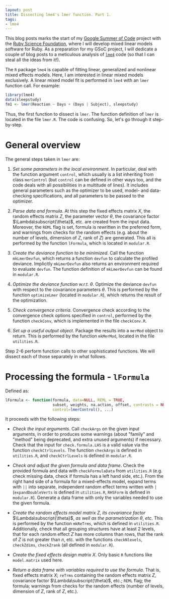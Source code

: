 ```yaml
---
layout: post
title: Dissecting lme4's lmer function. Part 1.
tags:
- lme4
---
```


This blog posts marks the start of my [Google Summer of Code](https://www.google-melange.com/gsoc/homepage/google/gsoc2015) project with the [Ruby Science Foundation](http://sciruby.com), where I will develop mixed linear models software for Ruby. As a preparation for my GSoC project, I will dedicate a couple of blog posts to a meticulous analysis of [`lme4`](https://github.com/lme4/lme4.git) code (so that I can steal all the ideas from it!).

The `R` package `lme4` is capable of fitting linear, generalized and nonlinear mixed effects models. Here, I am interested in linear mixed models exclusively. A linear mixed model fit is performed in `lme4` with an `lmer` function call. For example:

```R
library(lme4)
data(sleepstudy)
fm1 <- lmer(Reaction ~ Days + (Days | Subject), sleepstudy)
```

Thus, the first function to dissect is `lmer`.
The function definition of `lmer` is located in the file `lmer.R`.
The code is confusing. So, let's go through it step-by-step.

# General overview

The general steps taken in `lmer` are:

1. *Set some parameters in the local environment*. In particular, deal with the function argument `control`, which usually is a list inheriting from class `merControl` (but `control` can be defined in other ways too, and the code deals with all possibilities in a multitude of lines). It includes general parameters such as the optimizer to be used, model- and data-checking specifications, and all parameters to be passed to the optimizer.

2. *Parse data and formula*. At this step the fixed effects matrix $X$, the random effects matrix $Z$, the parameter vector $\theta$, the covariance factor $\Lambda\subscript{\theta}$, etc. are created from the input data. Moreover, the `REML` flag is set, formula is rewritten in the preferred form, and warnings from checks for the random effects (e.g. about the number of levels, dimension of $Z$, rank of $Z$) are generated. This all is performed by the function `lFormula`, which is located in `modular.R`.

3. *Create the deviance function to be minimized*. Call the function `mkLmerDevfun`, which returns a function `devfun` to calculate the profiled deviance. Implicitly `mkLmerDevfun` also returns an environment required to evaluate `devfun`. The function definition of `mkLmerDevfun` can be found in `modular.R`.

4. *Optimize the deviance function w.r.t.* $\theta$. Optimize the deviance `devfun` with respect to the covariance parameters $\theta$. This is performed by the function `optimizeLmer` (located in `modular.R`), which returns the result of the optimization.

5. *Check convergence criteria*. Convergence check according to the convergence check options specified in `control`, performed by the function `checkConv`, which is implemented in the file `checkConv.R`.

6. *Set up a useful output object*. Package the results into a `merMod` object to return. This is performed by the function `mkMerMod`, located in the file `utilities.R`.

Step 2-6 perform function calls to other sophisticated functions. We will dissect each of those separately in what follows.

# Processing the formula - `lFormula`

Defined as:

```R
lFormula <- function(formula, data=NULL, REML = TRUE,
                     subset, weights, na.action, offset, contrasts = NULL,
                     control=lmerControl(), ...)
```

It proceeds with the following steps:

* *Check the input arguments*. Call `checkArgs` on the given input arguments, in order to produces some warnings (about "family" and "method" being deprecated, and extra unused arguments) if necessary. Check that the input for `check.formula.LHS` is a valid value via the function `checkCtrlLevels`. The function `checkArgs` is defined in `utilities.R`, and `checkCtrlLevels` is defined in `modular.R`.

* *Check and adjust the given formula and data frame*. Check the provided formula and data with `checkFormulaData` from `utilities.R` (e.g. check missing data, check if formula has a left hand side, etc.). From the right hand side of a formula for a mixed-effects model, expand terms with `||` into separate, independent random effect terms written with `|` (`expandDoubleVerts` is defined in `utilities.R`, `RHSForm` is defined in `modular.R`). Generate a data frame with only the variables needed to use the given formula.

* *Create the random effects model matrix* $Z$, *its covariance factor* $\Lambda\subscript{\theta}$, *as well as the parametrization* $\theta$, *etc*. This is performed by the function `mkReTrms`, which is defined in `utilities.R`. Additionally, check that all grouping structures have at least 2 levels, that for each random effect $Z$ has more columns than rows, that the rank of $Z$ is not greater than $n$, etc. with the functions `checkNlevels`, `checkZdims`, `checkZrank` (all defined in `modular.R`). 

* *Create the fixed effects design matrix* $X$. Only basic `R` functions like `model.matrix` used here.

* *Return a data frame with variables required to use the formula*. That is, fixed effects matrix $X$; `reTrms` containing the random effects matrix $Z$, covariance factor $\Lambda\subscript{\theta}$, etc.; `REML` flag; the formula; warnings from checks for the random effects (number of levels, dimension of $Z$, rank of $Z$, etc.). 
